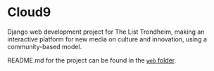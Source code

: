 # Cloud9
Django web development project for The List Trondheim, making an interactive platform for new media on culture and innovation, using a community-based model.

README.md for the project can be found in the [`web` folder](https://github.com/Asgeirms/Cloud9/tree/main/web#readme). 
